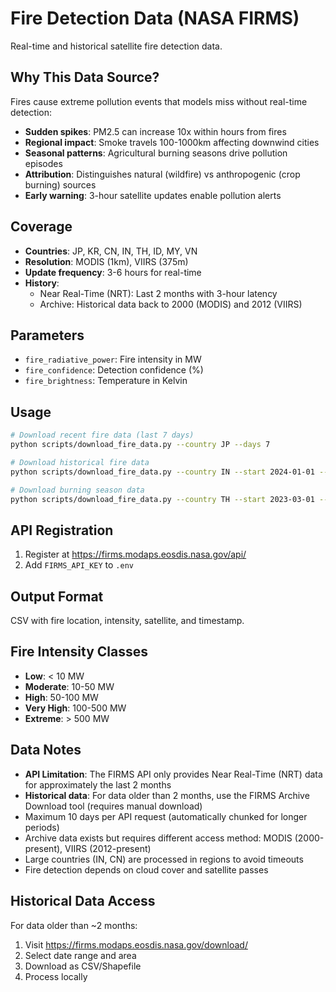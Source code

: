 # Fire Detection Data (NASA FIRMS)

Real-time and historical satellite fire detection data.

## Why This Data Source?

Fires cause extreme pollution events that models miss without real-time detection:
- **Sudden spikes**: PM2.5 can increase 10x within hours from fires
- **Regional impact**: Smoke travels 100-1000km affecting downwind cities
- **Seasonal patterns**: Agricultural burning seasons drive pollution episodes
- **Attribution**: Distinguishes natural (wildfire) vs anthropogenic (crop burning) sources
- **Early warning**: 3-hour satellite updates enable pollution alerts

## Coverage

- **Countries**: JP, KR, CN, IN, TH, ID, MY, VN
- **Resolution**: MODIS (1km), VIIRS (375m)
- **Update frequency**: 3-6 hours for real-time
- **History**: 
  - Near Real-Time (NRT): Last 2 months with 3-hour latency
  - Archive: Historical data back to 2000 (MODIS) and 2012 (VIIRS)

## Parameters

- `fire_radiative_power`: Fire intensity in MW
- `fire_confidence`: Detection confidence (%)
- `fire_brightness`: Temperature in Kelvin

## Usage

```bash
# Download recent fire data (last 7 days)
python scripts/download_fire_data.py --country JP --days 7

# Download historical fire data
python scripts/download_fire_data.py --country IN --start 2024-01-01 --end 2024-01-31

# Download burning season data
python scripts/download_fire_data.py --country TH --start 2023-03-01 --end 2023-03-31
```

## API Registration

1. Register at https://firms.modaps.eosdis.nasa.gov/api/
2. Add `FIRMS_API_KEY` to `.env`

## Output Format

CSV with fire location, intensity, satellite, and timestamp.

## Fire Intensity Classes

- **Low**: < 10 MW
- **Moderate**: 10-50 MW  
- **High**: 50-100 MW
- **Very High**: 100-500 MW
- **Extreme**: > 500 MW

## Data Notes

- **API Limitation**: The FIRMS API only provides Near Real-Time (NRT) data for approximately the last 2 months
- **Historical data**: For data older than 2 months, use the FIRMS Archive Download tool (requires manual download)
- Maximum 10 days per API request (automatically chunked for longer periods)
- Archive data exists but requires different access method: MODIS (2000-present), VIIRS (2012-present)
- Large countries (IN, CN) are processed in regions to avoid timeouts
- Fire detection depends on cloud cover and satellite passes

## Historical Data Access

For data older than ~2 months:
1. Visit https://firms.modaps.eosdis.nasa.gov/download/
2. Select date range and area
3. Download as CSV/Shapefile
4. Process locally